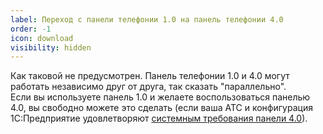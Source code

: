 ```yaml
---
label: Переход с панели телефонии 1.0 на панель телефонии 4.0 
order: -1
icon: download
visibility: hidden
---
```


Как таковой не предусмотрен.
Панель телефонии 1.0 и 4.0 могут работать независимо друг от друга, так сказать "параллельно". <br>
Если вы используете панель 1.0 и желаете воспользоваться панелью 4.0, вы свободно можете это сделать (если ваша АТС и конфигурация 1С:Предприятие удовлетворяют [системным требования панели 4.0](/root-guides/system-requirement)).
